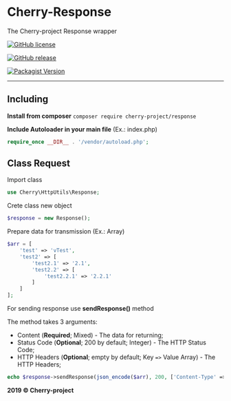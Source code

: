 # Cherry-Response
The Cherry-project Response wrapper

[![GitHub license](https://img.shields.io/github/license/abgeo07/cherry-response.svg)](https://github.com/ABGEO07/cherry-response/blob/master/LICENSE)

[![GitHub release](https://img.shields.io/github/release/abgeo07/cherry-response.svg)](https://github.com/ABGEO07/cherry-response/releases)

[![Packagist Version](https://img.shields.io/packagist/v/cherry-project/response.svg "Packagist Version")](https://packagist.org/packages/cherry-project/response "Packagist Version")

------------

## Including
**Install from composer** `composer require cherry-project/response`

**Include Autoloader in your main file** (Ex.: index.php)
```php
require_once __DIR__ . '/vendor/autoload.php';
```

## Class Request
Import class
```php
use Cherry\HttpUtils\Response;
```
Crete class new object
```php
$response = new Response();
```

Prepare data for transmission (Ex.: Array)
```php
$arr = [
    'test' => 'vTest',
    'test2' => [
        'test2.1' => '2.1',
        'test2.2' => [
            'test2.2.1' => '2.2.1'
        ]
    ]
];
```

For sending response use **sendResponse()** method

The method takes 3 arguments:
- Content (**Required**; Mixed) - The data for returning;
- Status Code (**Optional**; 200 by default; Integer) - The HTTP Status Code;
- HTTP Headers (**Optional**; empty by default; Key `=>` Value Array) - The HTTP Headers;

```php
echo $response->sendResponse(json_encode($arr), 200, ['Content-Type' => 'application/json']);
```

**2019 &copy; Cherry-project**
